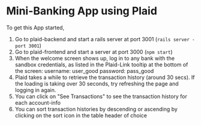 # Mini-Banking App using Plaid

To get this App started,
1. Go to plaid-backend and start a rails server at port 3001 (`rails server -port 3001`)
2. Go to plaid-frontend and start a server at port 3000 (`npm start`)
3. When the welcome screen shows up, log in to any bank with the sandbox credentials, as listed in the Plaid-Link tooltip at the bottom of the screen:
  username: user_good
  password: pass_good
4. Plaid takes a while to retrieve the transaction history (around 30 secs). If the loading is taking over 30 seconds, try refreshing the page and logging in again.
5. You can click on "See Transactions" to see the transaction history for each account-info
6. You can sort transaction histories by descending or ascending by clicking on the sort icon in the table header of choice
